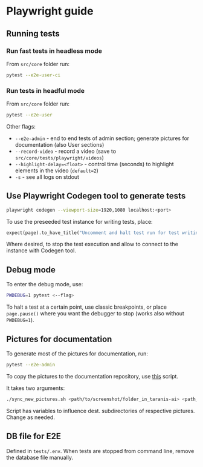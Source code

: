 # Playwright guide

## Running tests
### Run fast tests in headless mode
From `src/core` folder run:
```bash
pytest --e2e-user-ci
```

### Run tests in headful mode
From `src/core` folder run:
```bash
pytest --e2e-user
```

Other flags:
- `--e2e-admin` - end to end tests of admin section; generate pictures for documentation (also User sections)
- `--record-video` - record a video (save to `src/core/tests/playwright/videos`)
- `--highlight-delay=<float>` - control time (seconds) to highlight elements in the video (`default=2`)
- `-s` - see all logs on stdout

## Use Playwright Codegen tool to generate tests
```bash
playwright codegen --viewport-size=1920,1080 localhost:<port>
```

To use the preseeded test instance for writing tests, place:

```python
expect(page).to_have_title("Uncomment and halt test run for test writing purposes", timeout=0)

```
Where desired, to stop the test execution and allow to connect to the instance with Codegen tool.

## Debug mode
To enter the debug mode, use:
```bash
PWDEBUG=1 pytest <--flag>
```
To halt a test at a certain point, use classic breakpoints, or place `page.pause()` where you want the debugger to stop (works also without `PWDEBUG=1`).

## Pictures for documentation
To generate most of the pictures for documentation, run:
```bash
pytest --e2e-admin
```

To copy the pictures to the documentation repository, use [this](https://github.com/taranis-ai/taranis.ai/blob/master/scripts/sync_new_pictures.sh) script.

It takes two arguments:
```bash
./sync_new_pictures.sh <path/to/screenshot/folder_in_taranis-ai> <path_to_taranis.ai/static/docs>
```

Script has variables to influence dest. subdirectories of respective pictures. Change as needed.

## DB file for E2E
Defined in `tests/.env`.
When tests are stopped from command line, remove the database file manually. 

